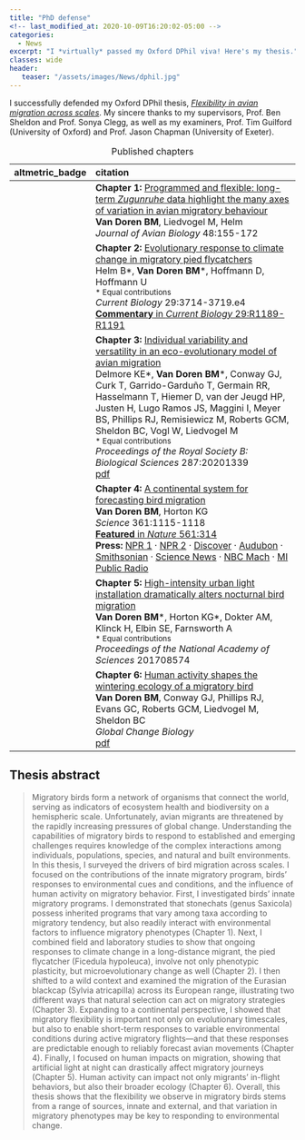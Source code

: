 ```yaml
---
title: "PhD defense"
<!-- last_modified_at: 2020-10-09T16:20:02-05:00 -->
categories:
  - News
excerpt: "I *virtually* passed my Oxford DPhil viva! Here's my thesis."
classes: wide
header:
   teaser: "/assets/images/News/dphil.jpg"
---
```


I successfully defended my Oxford DPhil thesis,
[*Flexibility in avian migration across scales*](https://ora.ox.ac.uk/objects/uuid:98ba3587-caf5-443c-ac99-153eca360656).
My sincere thanks to my supervisors, Prof. Ben Sheldon and Prof. Sonya Clegg, as well as my examiners, Prof. Tim Guilford (University of Oxford) and Prof. Jason Chapman (University of Exeter).

<script type="text/javascript" src="https://d1bxh8uas1mnw7.cloudfront.net/assets/embed.js"></script>

<table class="publication-table">
<caption>Published chapters</caption>
 <thead>
  <tr>
   <th style="text-align:left;"> altmetric_badge </th>
   <th style="text-align:left;"> citation </th>
  </tr>
 </thead>
<tbody>
  <tr>
   <td style="text-align:left;"> <div data-badge-popover='right' data-badge-type='donut' data-doi='10.1111/jav.01348' data-hide-no-mentions='true' class='altmetric-embed'></div> </td>
   <td style="text-align:left;"> <a class='anchor' id='programmed_and_flexible_long_term_i_zugunruhe_i_data_highlight_the_many_axes_of_variation_in_avian_migratory_behaviour'></a><span class='pub-title'><b>Chapter 1:</b> <a href='https://doi.org/10.1111/jav.01348'>Programmed and flexible: long-term <i>Zugunruhe</i> data highlight the many axes of variation in avian migratory behaviour</a></span><br> <b>Van Doren BM</b>, Liedvogel M, Helm <br> <i>Journal of Avian Biology</i> 48:155-172 <br> </td>
  </tr>
  <tr>
   <td style="text-align:left;"> <div data-badge-popover='right' data-badge-type='donut' data-doi='10.1016/j.cub.2019.08.072' data-hide-no-mentions='true' class='altmetric-embed'></div> </td>
   <td style="text-align:left;"> <a class='anchor' id='evolutionary_response_to_climate_change_in_migratory_pied_flycatchers'></a><span class='pub-title'><b>Chapter 2:</b> <a href='https://doi.org/10.1016/j.cub.2019.08.072'>Evolutionary response to climate change in migratory pied flycatchers</a></span><br> Helm B*, <b>Van Doren BM</b>*, Hoffmann D, Hoffmann U<br><small>* Equal contributions</small> <br> <i>Current Biology</i> 29:3714-3719.e4 <br>        <span class='publication-featured'><a href="http://www.sciencedirect.com/science/article/pii/S0960982219312539"><b>Commentary</b> in <i>Current Biology</i> 29:R1189-R1191</a></span> </td>
  </tr>
  <tr>
  <td style="text-align:left;"> <div data-badge-popover='right' data-badge-type='donut' data-doi='10.1098/rspb.2020.1339' data-hide-no-mentions='true' class='altmetric-embed'></div> </td>
   <td style="text-align:left;"> <a class='anchor' id='individual_variability_and_versatility_in_an_eco_evolutionary_model_of_avian_migration'></a><span class='pub-title'><b>Chapter 3:</b> <a href='https://royalsocietypublishing.org/doi/10.1098/rspb.2020.1339'>Individual variability and versatility in an eco-evolutionary model of avian migration</a></span><br> Delmore KE*, <b>Van Doren BM</b>*, Conway GJ, Curk T, Garrido-Garduño T, Germain RR, Hasselmann T, Hiemer D, van der Jeugd HP, Justen H, Lugo Ramos JS, Maggini I, Meyer BS, Phillips RJ, Remisiewicz M, Roberts GCM, Sheldon BC, Vogl W, Liedvogel M<br><small>* Equal contributions</small> <br> <i>Proceedings of the Royal Society B: Biological Sciences</i> 287:20201339 <br>  <span class='publication-extra'><a href='https://royalsocietypublishing.org/doi/pdf/10.1098/rspb.2020.1339'>pdf</a></span> </td>
  </tr>
  <tr>
   <td style="text-align:left;"> <div data-badge-popover='right' data-badge-type='donut' data-doi='10.1126/science.aat7526' data-hide-no-mentions='true' class='altmetric-embed'></div> </td>
   <td style="text-align:left;"> <a class='anchor' id='a_continental_system_for_forecasting_bird_migration'></a><span class='pub-title'><b>Chapter 4:</b> <a href='https://doi.org/10.1126/science.aat7526'>A continental system for forecasting bird migration</a></span><br> <b>Van Doren BM</b>, Horton KG <br> <i>Science</i> 361:1115-1118 <br>        <span class='publication-featured'><a href="https://www.nature.com/articles/d41586-018-06688-4"><b>Featured</b> in <i>Nature</i> 561:314</a></span> <span class='publication-featured'><br><b>Press: </b><a href="https://www.npr.org/2018/09/16/648452136/birdcast-predicting-bird-migrations">NPR 1</a> · <a href="https://www.npr.org/2018/09/13/647464963/migrating-birds-avoid-bad-weather-which-makes-their-paths-predictable">NPR 2</a> · <a href="http://blogs.discovermagazine.com/d-brief/2018/09/13/radar-forecasting-bird-migration">Discover</a> · <a href="https://www.audubon.org/news/a-popular-new-migration-tool-could-save-birds-deadly-building-collisions">Audubon</a> · <a href="https://www.smithsonianmag.com/innovation/scientists-can-predict-when-birds-will-migrate-up-to-week-advance-180970280/">Smithsonian</a> · <a href="http://www.sciencemag.org/news/2018/04/migration-forecasts-could-help-prevent-wind-turbines-and-buildings-killing-millions">Science News</a> · <a href="https://www.nbcnews.com/mach/science/wind-energy-takes-toll-birds-now-there-s-help-ncna866336">NBC Mach</a> · <a href="http://michiganradio.org/post/forecasting-spring-migration-help-birds-avoid-collisions">MI Public Radio</a></span> </td>
  </tr>
  <tr>
   <td style="text-align:left;"> <div data-badge-popover='right' data-badge-type='donut' data-doi='10.1073/pnas.1708574114' data-hide-no-mentions='true' class='altmetric-embed'></div> </td>
   <td style="text-align:left;"> <a class='anchor' id='high_intensity_urban_light_installation_dramatically_alters_nocturnal_bird_migration'></a><span class='pub-title'><b>Chapter 5:</b> <a href='http://www.pnas.org/cgi/doi/10.1073/pnas.17085741144'>High-intensity urban light installation dramatically alters nocturnal bird migration</a></span><br> <b>Van Doren BM</b>*, Horton KG*, Dokter AM, Klinck H, Elbin SE, Farnsworth A<br><small>* Equal contributions</small> <br> <i>Proceedings of the National Academy of Sciences</i> 201708574 <br> </td>
  </tr>
  <tr>
   <td style="text-align:left;"> <div data-badge-popover='right' data-badge-type='donut' data-doi='10.1111/gcb.15597' data-hide-no-mentions='true' class='altmetric-embed'></div> </td>
   <td style="text-align:left;"> <a class='anchor' id='human_activity_shapes_the_wintering_ecology_of_a_migratory_bird'></a><span class='pub-title'><b>Chapter 6:</b> <a href='https://onlinelibrary.wiley.com/doi/10.1111/gcb.15597'>Human activity shapes the wintering ecology of a migratory bird</a></span><br> <b>Van Doren BM</b>, Conway GJ, Phillips RJ, Evans GC, Roberts GCM, Liedvogel M, Sheldon BC <br> <i>Global Change Biology</i> <br>  <span class='publication-extra'><a href='https://onlinelibrary.wiley.com/doi/epdf/10.1111/gcb.15597'>pdf</a></span> </td>
  </tr>

</tbody>
</table>

## Thesis abstract

>Migratory birds form a network of organisms that connect the world, serving as indicators of ecosystem health and biodiversity on a hemispheric scale. Unfortunately, avian migrants are threatened by the rapidly increasing pressures of global change. Understanding the capabilities of migratory birds to respond to established and emerging challenges requires knowledge of the complex interactions among individuals, populations, species, and natural and built environments. In this thesis, I surveyed the drivers of bird migration across scales. I focused on the contributions of the innate migratory program, birds’ responses to environmental cues and conditions, and the influence of human activity on migratory behavior. 
First, I investigated birds’ innate migratory programs. 
I demonstrated that stonechats (genus Saxicola) possess inherited programs that vary among taxa according to migratory tendency, 
but also readily interact with environmental factors to influence migratory phenotypes (Chapter 1). 
Next, I combined field and laboratory studies to show that ongoing responses to climate change in a long-distance migrant, 
the pied flycatcher (Ficedula hypoleuca), involve not only phenotypic plasticity, but microevolutionary change as well (Chapter 2). 
I then shifted to a wild context and examined the migration of the Eurasian blackcap (Sylvia atricapilla) across its European range, 
illustrating two different ways that natural selection can act on migratory strategies (Chapter 3). 
Expanding to a continental perspective, I showed that migratory flexibility is important not only on evolutionary timescales, 
but also to enable short-term responses to variable environmental conditions during active migratory flights—and that these 
responses are predictable enough to reliably forecast avian movements (Chapter 4). Finally, I focused on human impacts on 
migration, showing that artificial light at night can drastically affect migratory journeys (Chapter 5). Human activity 
can impact not only migrants’ in-flight behaviors, but also their broader ecology (Chapter 6). 
Overall, this thesis shows that the flexibility we observe in migratory birds stems from a range of sources, innate and external, and that variation in migratory phenotypes may be key to responding to environmental change. 

